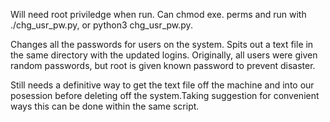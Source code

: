 Will need root priviledge when run. Can chmod exe. perms and run with ./chg_usr_pw.py, or python3 chg_usr_pw.py.

Changes all the passwords for users on the system. Spits out a text file in the same directory with the updated logins. Originally, all users were given random passwords, but root is given known password to prevent disaster.

Still needs a definitive way to get the text file off the machine and into our posession before deleting off the system.Taking suggestion for convenient ways this can be done within the same script.


